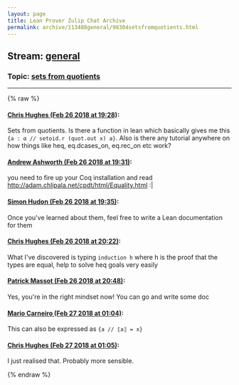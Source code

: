 ```yaml
---
layout: page
title: Lean Prover Zulip Chat Archive 
permalink: archive/113488general/98304setsfromquotients.html
---
```


## Stream: [general](index.html)
### Topic: [sets from quotients](98304setsfromquotients.html)

---


{% raw %}
#### [ Chris Hughes (Feb 26 2018 at 19:28)](https://leanprover.zulipchat.com/#narrow/stream/113488-general/topic/sets%20from%20quotients/near/123007417):
<p>Sets from quotients. Is there a function in lean which basically gives me this <code>{a : α // setoid.r (quot.out x) a}</code>. Also is there any tutorial anywhere on how things like heq, eq.dcases_on, eq.rec_on etc work?</p>

#### [ Andrew Ashworth (Feb 26 2018 at 19:31)](https://leanprover.zulipchat.com/#narrow/stream/113488-general/topic/sets%20from%20quotients/near/123007526):
<p>you need to fire up your Coq installation and read <a href="http://adam.chlipala.net/cpdt/html/Equality.html" target="_blank" title="http://adam.chlipala.net/cpdt/html/Equality.html">http://adam.chlipala.net/cpdt/html/Equality.html</a> :|</p>

#### [ Simon Hudon (Feb 26 2018 at 19:35)](https://leanprover.zulipchat.com/#narrow/stream/113488-general/topic/sets%20from%20quotients/near/123007681):
<p>Once you've learned about them, feel free to write a Lean documentation for them</p>

#### [ Chris Hughes (Feb 26 2018 at 20:22)](https://leanprover.zulipchat.com/#narrow/stream/113488-general/topic/sets%20from%20quotients/near/123009408):
<p>What I've discovered is typing <code>induction h</code> where h is the proof that the types are equal, help to solve heq goals very easily</p>

#### [ Patrick Massot (Feb 26 2018 at 20:48)](https://leanprover.zulipchat.com/#narrow/stream/113488-general/topic/sets%20from%20quotients/near/123010391):
<p>Yes, you're in the right mindset now! You can go and write some doc</p>

#### [ Mario Carneiro (Feb 27 2018 at 01:04)](https://leanprover.zulipchat.com/#narrow/stream/113488-general/topic/sets%20from%20quotients/near/123019353):
<p>This can also be expressed as <code>{a // ⟦a⟧ = x}</code></p>

#### [ Chris Hughes (Feb 27 2018 at 01:05)](https://leanprover.zulipchat.com/#narrow/stream/113488-general/topic/sets%20from%20quotients/near/123019369):
<p>I just realised that. Probably more sensible.</p>


{% endraw %}
